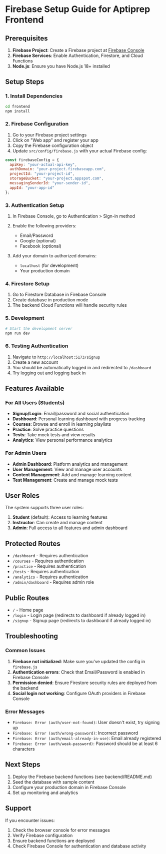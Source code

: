 # Firebase Setup Guide for Aptiprep Frontend

## Prerequisites

1. **Firebase Project**: Create a Firebase project at [Firebase Console](https://console.firebase.google.com/)
2. **Firebase Services**: Enable Authentication, Firestore, and Cloud Functions
3. **Node.js**: Ensure you have Node.js 18+ installed

## Setup Steps

### 1. Install Dependencies

```bash
cd frontend
npm install
```

### 2. Firebase Configuration

1. Go to your Firebase project settings
2. Click on "Web app" and register your app
3. Copy the Firebase configuration object
4. Update `src/config/firebase.js` with your actual Firebase config:

```javascript
const firebaseConfig = {
  apiKey: "your-actual-api-key",
  authDomain: "your-project.firebaseapp.com",
  projectId: "your-project-id",
  storageBucket: "your-project.appspot.com",
  messagingSenderId: "your-sender-id",
  appId: "your-app-id"
};
```

### 3. Authentication Setup

1. In Firebase Console, go to Authentication > Sign-in method
2. Enable the following providers:
   - Email/Password
   - Google (optional)
   - Facebook (optional)

3. Add your domain to authorized domains:
   - `localhost` (for development)
   - Your production domain

### 4. Firestore Setup

1. Go to Firestore Database in Firebase Console
2. Create database in production mode
3. The backend Cloud Functions will handle security rules

### 5. Development

```bash
# Start the development server
npm run dev
```

### 6. Testing Authentication

1. Navigate to `http://localhost:5173/signup`
2. Create a new account
3. You should be automatically logged in and redirected to `/dashboard`
4. Try logging out and logging back in

## Features Available

### For All Users (Students)
- **Signup/Login**: Email/password and social authentication
- **Dashboard**: Personal learning dashboard with progress tracking
- **Courses**: Browse and enroll in learning playlists
- **Practice**: Solve practice questions
- **Tests**: Take mock tests and view results
- **Analytics**: View personal performance analytics

### For Admin Users
- **Admin Dashboard**: Platform analytics and management
- **User Management**: View and manage user accounts
- **Content Management**: Add and manage learning content
- **Test Management**: Create and manage mock tests

## User Roles

The system supports three user roles:

1. **Student** (default): Access to learning features
2. **Instructor**: Can create and manage content
3. **Admin**: Full access to all features and admin dashboard

## Protected Routes

- `/dashboard` - Requires authentication
- `/courses` - Requires authentication
- `/practice` - Requires authentication
- `/tests` - Requires authentication
- `/analytics` - Requires authentication
- `/admin/dashboard` - Requires admin role

## Public Routes

- `/` - Home page
- `/login` - Login page (redirects to dashboard if already logged in)
- `/signup` - Signup page (redirects to dashboard if already logged in)

## Troubleshooting

### Common Issues

1. **Firebase not initialized**: Make sure you've updated the config in `firebase.js`
2. **Authentication errors**: Check that Email/Password is enabled in Firebase Console
3. **Permission denied**: Ensure Firestore security rules are deployed from the backend
4. **Social login not working**: Configure OAuth providers in Firebase Console

### Error Messages

- `Firebase: Error (auth/user-not-found)`: User doesn't exist, try signing up
- `Firebase: Error (auth/wrong-password)`: Incorrect password
- `Firebase: Error (auth/email-already-in-use)`: Email already registered
- `Firebase: Error (auth/weak-password)`: Password should be at least 6 characters

## Next Steps

1. Deploy the Firebase backend functions (see backend/README.md)
2. Seed the database with sample content
3. Configure your production domain in Firebase Console
4. Set up monitoring and analytics

## Support

If you encounter issues:
1. Check the browser console for error messages
2. Verify Firebase configuration
3. Ensure backend functions are deployed
4. Check Firebase Console for authentication and database activity
